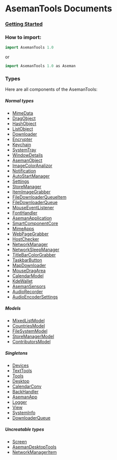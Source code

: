 # AsemanTools Documents

### [Getting Started](gettingstarted.md)

### How to import:

```c++
import AsemanTools 1.0
```

or

```c++
import AsemanTools 1.0 as Aseman
```

### Types

Here are all components of the AsemanTools:


##### Normal types

 * [MimeData](mimedata.md)
 * [DragObject](dragobject.md)
 * [HashObject](hashobject.md)
 * [ListObject](listobject.md)
 * [Downloader](downloader.md)
 * [Encrypter](encrypter.md)
 * [Keychain](keychain.md)
 * [SystemTray](systemtray.md)
 * [WindowDetails](windowdetails.md)
 * [AsemanObject](asemanobject.md)
 * [ImageColorAnalizor](imagecoloranalizor.md)
 * [Notification](notification.md)
 * [AutoStartManager](autostartmanager.md)
 * [Settings](settings.md)
 * [StoreManager](storemanager.md)
 * [ItemImageGrabber](itemimagegrabber.md)
 * [FileDownloaderQueueItem](filedownloaderqueueitem.md)
 * [FileDownloaderQueue](filedownloaderqueue.md)
 * [MouseEventListener](mouseeventlistener.md)
 * [FontHandler](fonthandler.md)
 * [AsemanApplication](asemanapplication.md)
 * [SmartComponentCore](smartcomponentcore.md)
 * [MimeApps](mimeapps.md)
 * [WebPageGrabber](webpagegrabber.md)
 * [HostChecker](hostchecker.md)
 * [NetworkManager](networkmanager.md)
 * [NetworkSleepManager](networksleepmanager.md)
 * [TitleBarColorGrabber](titlebarcolorgrabber.md)
 * [TaskbarButton](taskbarbutton.md)
 * [MapDownloader](mapdownloader.md)
 * [MouseDragArea](mousedragarea.md)
 * [CalendarModel](calendarmodel.md)
 * [KdeWallet](kdewallet.md)
 * [AsemanSensors](asemansensors.md)
 * [AudioRecorder](audiorecorder.md)
 * [AudioEncoderSettings](audioencodersettings.md)

##### Models

 * [MixedListModel](mixedlistmodel.md)
 * [CountriesModel](countriesmodel.md)
 * [FileSystemModel](filesystemmodel.md)
 * [StoreManagerModel](storemanagermodel.md)
 * [ContributorsModel](contributorsmodel.md)

##### Singletons

 * [Devices](devices.md)
 * [TextTools](texttools.md)
 * [Tools](tools.md)
 * [Desktop](desktop.md)
 * [CalendarConv](calendarconv.md)
 * [BackHandler](backhandler.md)
 * [AsemanApp](asemanapp.md)
 * [Logger](logger.md)
 * [View](view.md)
 * [SystemInfo](systeminfo.md)
 * [DownloaderQueue](downloaderqueue.md)

##### Uncreatable types

 * [Screen](screen.md)
 * [AsemanDesktopTools](asemandesktoptools.md)
 * [NetworkManagerItem](networkmanageritem.md)
